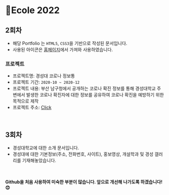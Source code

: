 # 🔎Ecole 2022

2회차
-------------------------------
- 해당 Portfolio 는 ```HTML5```, ```CSS3```을 기반으로 작성된 문서입니다.
- 사용된 아이콘은 [홈페이지](https://www.flaticon.com/kr/free-icons/whatsapp)에서 가져와 사용하였습니다.

### 프로젝트
- 프로젝트명: 경성대 코로나 정보통
- 프로젝트 기간: ```2020-10 ~ 2020-12```
- 프로젝트 내용: 부산 남구청에서 공개하는 코로나 확진 정보를 통해 경성대학교 주변에서 발생한 코로나 확진자에 대한 정보를 공유하여 코로나 확진을 예방하기 위한 목적으로 제작
- 프로젝트 주소: [Click](https://kyungsungcovid.netlify.app)

<br>


3회차
-------------------------------
- 경성대학교에 대한 소개 문서입니다.
- 경성대에 대한 기본정보(주소, 전화번호, 사이트), 홍보영상, 개설학과 및 경성 갤러리를 기재해놓았습니다.

<br><br>
__Github을 처음 사용하여 미숙한 부분이 많습니다. 앞으로 개선해 나가도록 하겠습니다!😊__
